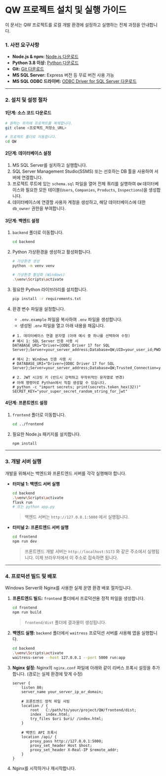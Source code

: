 # QW 프로젝트 설치 및 실행 가이드

이 문서는 QW 프로젝트를 로컬 개발 환경에 설정하고 실행하는 전체 과정을 안내합니다.

### 1. 사전 요구사항

- **Node.js & npm:** [Node.js 다운로드](https://nodejs.org/)
- **Python 3.8 이상:** [Python 다운로드](https://www.python.org/downloads/)
- **Git:** [Git 다운로드](https://git-scm.com/downloads)
- **MS SQL Server:** Express 버전 등 무료 버전 사용 가능
- **MS SQL ODBC 드라이버:** [ODBC Driver for SQL Server 다운로드](https://docs.microsoft.com/en-us/sql/connect/odbc/download-odbc-driver-for-sql-server)

---

### 2. 설치 및 설정 절차

#### 1단계: 소스 코드 다운로드

```bash
# 원하는 위치에 프로젝트를 복제합니다.
git clone <프로젝트_저장소_URL> 

# 프로젝트 폴더로 이동합니다.
cd QW
```

#### 2단계: 데이터베이스 설정

1.  MS SQL Server를 설치하고 실행합니다.
2.  SQL Server Management Studio(SSMS) 또는 선호하는 DB 툴을 사용하여 서버에 연결합니다.
3.  프로젝트 루트에 있는 `schema.sql` 파일을 열어 전체 쿼리를 실행하여 `QW` 데이터베이스와 필요한 모든 테이블(`Users`, `Companies`, `Products`, `Inspections`)을 생성합니다.
4.  데이터베이스에 연결할 사용자 계정을 생성하고, 해당 데이터베이스에 대한 `db_owner` 권한을 부여합니다.

#### 3단계: 백엔드 설정

1.  `backend` 폴더로 이동합니다.
    ```bash
    cd backend
    ```
2.  Python 가상환경을 생성하고 활성화합니다.
    ```bash
    # 가상환경 생성
    python -m venv venv

    # 가상환경 활성화 (Windows)
    .\venv\Scripts\activate
    ```
3.  필요한 Python 라이브러리를 설치합니다.
    ```bash
    pip install -r requirements.txt
    ```
4.  환경 변수 파일을 설정합니다.
    - `.env.example` 파일을 복사하여 `.env` 파일을 생성합니다.
    - 생성된 `.env` 파일을 열고 아래 내용을 채웁니다.

    ```env
    # 1. 데이터베이스 연결 문자열 (아래 예시 중 하나를 선택하여 수정)
    # 예시 1: SQL Server 인증 사용 시
    DATABASE_URI="Driver={ODBC Driver 17 for SQL Server};Server=your_server_address;Database=QW;UID=your_user_id;PWD=your_password;"

    # 예시 2: Windows 인증 사용 시
    # DATABASE_URI="Driver={ODBC Driver 17 for SQL Server};Server=your_server_address;Database=QW;Trusted_Connection=yes;"

    # 2. JWT 시크릿 키 (반드시 강력하고 무작위적인 문자열로 변경)
    # 아래 명령어로 Python에서 직접 생성할 수 있습니다.
    # python -c "import secrets; print(secrets.token_hex(32))"
    SECRET_KEY="your_super_secret_random_string_for_jwt"
    ```

#### 4단계: 프론트엔드 설정

1.  `frontend` 폴더로 이동합니다.
    ```bash
    cd ../frontend
    ```
2.  필요한 Node.js 패키지를 설치합니다.
    ```bash
    npm install
    ```

---

### 3. 개발 서버 실행

개발을 위해서는 백엔드와 프론트엔드 서버를 각각 실행해야 합니다.

-   **터미널 1: 백엔드 서버 실행**
    ```bash
    cd backend
    .\venv\Scripts\activate
    flask run
    # 또는 python app.py
    ```
    > 백엔드 서버는 `http://127.0.0.1:5000` 에서 실행됩니다.

-   **터미널 2: 프론트엔드 서버 실행**
    ```bash
    cd frontend
    npm run dev
    ```
    > 프론트엔드 개발 서버는 `http://localhost:5173` 와 같은 주소에서 실행됩니다. 이제 브라우저에서 이 주소로 접속하면 됩니다.

---

### 4. 프로덕션 빌드 및 배포

Windows Server와 Nginx를 사용한 실제 운영 환경 배포 절차입니다.

1.  **프론트엔드 빌드:** `frontend` 폴더에서 프로덕션용 정적 파일을 생성합니다.
    ```bash
    cd frontend
    npm run build
    ```
    > `frontend/dist` 폴더에 결과물이 생성됩니다.

2.  **백엔드 실행:** `backend` 폴더에서 `waitress` 프로덕션 서버를 사용해 앱을 실행합니다.
    ```bash
    cd backend
    .\venv\Scripts\activate
    waitress-serve --host 127.0.0.1 --port 5000 run:app
    ```

3.  **Nginx 설정:** Nginx의 `nginx.conf` 파일에 아래와 같이 리버스 프록시 설정을 추가합니다. (경로는 실제 환경에 맞게 수정)
    ```nginx
    server {
        listen 80;
        server_name your_server_ip_or_domain;

        # 프론트엔드 정적 파일 서빙
        location / {
            root   C:/path/to/your/project/QW/frontend/dist;
            index  index.html;
            try_files $uri $uri/ /index.html;
        }

        # 백엔드 API 프록시
        location /api/ {
            proxy_pass http://127.0.0.1:5000;
            proxy_set_header Host $host;
            proxy_set_header X-Real-IP $remote_addr;
        }
    }
    ```
4.  Nginx를 시작하거나 재시작합니다.
